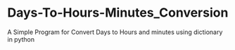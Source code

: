 # Days-To-Hours-Minutes_Conversion
A Simple Program for Convert Days to Hours and minutes using dictionary in python
